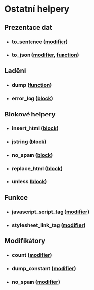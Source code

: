 Ostatní helpery
===============

Prezentace dat
--------------

* ### to_sentence ([modifier](https://github.com/atk14/Atk14/blob/master/src/atk14/helpers/modifier.to_sentence.php))

* ### to_json ([modifier](https://github.com/atk14/Atk14/blob/master/src/atk14/helpers/modifier.to_json.php), [function](https://github.com/atk14/Atk14/blob/master/src/atk14/helpers/function.to_json.php))

Laděni
------

* ### dump ([function](https://github.com/atk14/Atk14/blob/master/src/atk14/helpers/function.dump.php))

* ### error_log ([block](https://github.com/atk14/Atk14/blob/master/src/atk14/helpers/block.error_log.php))

Blokové helpery
---------------
* ### insert_html ([block](https://github.com/atk14/Atk14/blob/master/src/atk14/helpers/block.insert_html.php))

* ### jstring ([block](https://github.com/atk14/Atk14/blob/master/src/atk14/helpers/block.jstring.php))

* ### no_spam ([block](https://github.com/atk14/Atk14/blob/master/src/atk14/helpers/block.no_spam.php))

* ### replace_html ([block](https://github.com/atk14/Atk14/blob/master/src/atk14/helpers/block.replace_html.php))

* ### unless ([block](https://github.com/atk14/Atk14/blob/master/src/atk14/helpers/block.unless.php))

Funkce
------

* ### javascript\_script\_tag ([modifier](https://github.com/atk14/Atk14/blob/master/src/atk14/helpers/modifier.javascript_script_tag.php))

* ### stylesheet\_link\_tag ([modifier](https://github.com/atk14/Atk14/blob/master/src/atk14/helpers/modifier.stylesheet_link_tag.php))

Modifikátory
------------

* ### count ([modifier](https://github.com/atk14/Atk14/blob/master/src/atk14/helpers/modifier.count.php))

* ### dump_constant ([modifier](https://github.com/atk14/Atk14/blob/master/src/atk14/helpers/modifier.dump_constant.php))

* ### no_spam ([modifier](https://github.com/atk14/Atk14/blob/master/src/atk14/helpers/modifier.no_spam.php))





